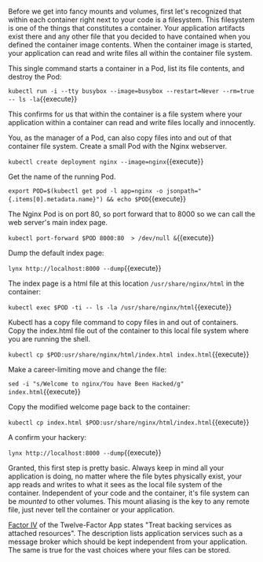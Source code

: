 Before we get into fancy mounts and volumes, first let's recognized that within each container right next to your code is a filesystem. This filesystem is one of the things that constitutes a container. Your application artifacts exist there and any other file that you decided to have contained when you defined the container image contents. When the container image is started, your application can read and write files all within the container file system.

This single command starts a container in a Pod, list its file contents, and destroy the Pod:

`kubectl run -i --tty busybox --image=busybox --restart=Never --rm=true -- ls -la`{{execute}}

This confirms for us that within the container is a file system where your application within a container can read and write files locally and innocently.

You, as the manager of a Pod, can also copy files into and out of that container file system. Create a small Pod with the Nginx webserver.

`kubectl create deployment nginx --image=nginx`{{execute}}

Get the name of the running Pod.

`export POD=$(kubectl get pod -l app=nginx -o jsonpath="{.items[0].metadata.name}") && echo $POD`{{execute}}

The Nginx Pod is on port 80, so port forward that to 8000 so we can call the web server's main index page.

`kubectl port-forward $POD 8000:80  > /dev/null &`{{execute}}

Dump the default index page:

`lynx http://localhost:8000 --dump`{{execute}}

The index page is a html file at this location `/usr/share/nginx/html` in the container:

`kubectl exec $POD -ti -- ls -la /usr/share/nginx/html`{{execute}}

Kubectl has a copy file command to copy files in and out of containers. Copy the index.html file out of the container to this local file system where you are running the shell.

`kubectl cp $POD:usr/share/nginx/html/index.html index.html`{{execute}}

Make a career-limiting move and change the file:

`sed -i "s/Welcome to nginx/You have Been Hacked/g" index.html`{{execute}}

Copy the modified welcome page back to the container:

`kubectl cp index.html $POD:usr/share/nginx/html/index.html`{{execute}}

A confirm your hackery:

`lynx http://localhost:8000 --dump`{{execute}}

Granted, this first step is pretty basic. Always keep in mind all your application is doing, no matter where the file bytes physically exist, your app reads and writes to what it sees as the local file system of the container. Independent of your code and the container, it's file system can be _mounted_ to other volumes. This mount aliasing is the key to any remote file, just never tell the container or your application.

[Factor IV](https://12factor.net/backing-services) of the Twelve-Factor App states "Treat backing services as attached resources". The description lists application services such as a message broker which should be kept independent from your application. The same is true for the vast choices where your files can be stored.
